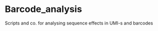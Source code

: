Barcode_analysis
================

Scripts and co. for analysing sequence effects in UMI-s and barcodes
